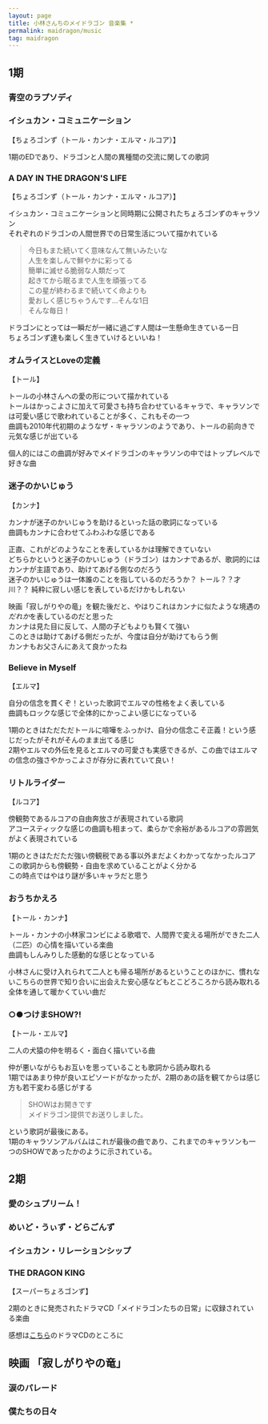 ```yaml
---
layout: page
title: 小林さんちのメイドラゴン 音楽集 *
permalink: maidragon/music
tag: maidragon
---
```


## 1期

### 青空のラプソディ

### イシュカン・コミュニケーション

【ちょろゴンず（トール・カンナ・エルマ・ルコア）】

1期のEDであり、ドラゴンと人間の異種間の交流に関しての歌詞  

### A DAY IN THE DRAGON'S LIFE

【ちょろゴンず（トール・カンナ・エルマ・ルコア）】

イシュカン・コミュニケーションと同時期に公開されたちょろゴンずのキャラソン  
それぞれのドラゴンの人間世界での日常生活について描かれている  

> 今日もまた続いてく意味なんて無いみたいな  
> 人生を楽しんで鮮やかに彩ってる  
> 簡単に滅せる脆弱な人類だって  
> 起きてから眠るまで人生を頑張ってる  
> この星が終わるまで続いてく命よりも  
> 愛おしく感じちゃうんです…そんな1日  
> そんな毎日！  

ドラゴンにとっては一瞬だが一緒に過ごす人間は一生懸命生きている一日  
ちょろゴンず達も楽しく生きていけるといいね！

### オムライスとLoveの定義

【トール】

トールの小林さんへの愛の形について描かれている  
トールはかっこよさに加えて可愛さも持ち合わせているキャラで、キャラソンでは可愛い感じで歌われていることが多く、これもその一つ  
曲調も2010年代初期のようなザ・キャラソンのようであり、トールの前向きで元気な感じが出ている  

個人的にはこの曲調が好みでメイドラゴンのキャラソンの中ではトップレベルで好きな曲

### 迷子のかいじゅう

【カンナ】

カンナが迷子のかいじゅうを助けるといった話の歌詞になっている  
曲調もカンナに合わせてふわふわな感じである

正直、これがどのようなことを表しているかは理解できていない  
どちらかというと迷子のかいじゅう（ドラゴン）はカンナであるが、歌詞的にはカンナが主語であり、助けてあげる側なのだろう  
迷子のかいじゅうは一体誰のことを指しているのだろうか？ トール？？才川？？
純粋に寂しい感じを表しているだけかもしれない

映画「寂しがりやの竜」を観た後だと、やはりこれはカンナに似たような境遇の*だれか*を表しているのだと思った  
カンナは見た目に反して、人間の子どもよりも賢くて強い  
このときは助けてあげる側だったが、今度は自分が助けてもらう側  
カンナもお父さんにあえて良かったね

### Believe in Myself

【エルマ】

自分の信念を貫くぞ！といった歌詞でエルマの性格をよく表している  
曲調もロックな感じで全体的にかっこよい感じになっている

1期のときはただただトールに喧嘩をふっかけ、自分の信念こそ正義！という感じだったがそれがそんのまま出てる感じ  
2期やエルマの外伝を見るとエルマの可愛さも実感できるが、この曲ではエルマの信念の強さやかっこよさが存分に表れていて良い！

### リトルライダー

【ルコア】

傍観勢であるルコアの自由奔放さが表現されている歌詞  
アコースティックな感じの曲調も相まって、柔らかで余裕があるルコアの雰囲気がよく表現されている

1期のときはただただ強い傍観税である事以外まだよくわかってなかったルコア  
この歌詞からも傍観勢・自由を求めていることがよく分かる  
この時点ではやはり謎が多いキャラだと思う

### おうちかえろ

【トール・カンナ】

トール・カンナの小林家コンビによる歌唱で、人間界で変える場所ができた二人（二匹）の心情を描いている楽曲  
曲調もしんみりした感動的な感じとなっている

小林さんに受け入れられて二人とも帰る場所があるということのほかに、慣れないこちらの世界で知り合いに出会えた安心感などもとこどろころから読み取れる  
全体を通して暖かくていい曲だ

### ○●つけまSHOW?!

【トール・エルマ】

二人の犬猿の仲を明るく・面白く描いている曲  

仲が悪いながらもお互いを思っていることも歌詞から読み取れる  
1期ではあまり仲が良いエピソードがなかったが、2期のあの話を観てからは感じ方も若干変わる感じがする

> SHOWはお開きです  
> メイドラゴン提供でお送りしました。  

という歌詞が最後にある。  
1期のキャラソンアルバムはこれが最後の曲であり、これまでのキャラソンも一つのSHOWであったかのように示されている。  

## 2期

### 愛のシュプリーム！

### めいど・うぃず・どらごんず

### イシュカン・リレーションシップ

### THE DRAGON KING

【スーパーちょろゴンず】

2期のときに発売されたドラマCD「メイドラゴンたちの日常」に収録されている楽曲

感想は[こちら]({{site.baseurl}}/2025/07/21/maidragon-dramaCD/#12-the-dragon-king)のドラマCDのところに

## 映画 「寂しがりやの竜」

### 涙のパレード

### 僕たちの日々
